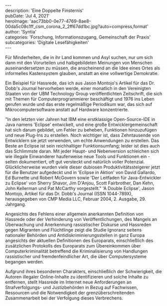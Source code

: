 \---  
description: 'Eine Doppelte Finsternis'  
pubDate: 'Jul 4, 2021'  
heroImage: 'aac73bb0-0e77-4769-8ae8-00da5c08c1ff_csm_corona_2_2ff67dd1bc.jpg?auto=compress,format'  
author: 'Syntia'  
categories: 'Forschung, Informationszugang, Gemeinschaft der Praxis'  
subcategories: 'Digitale Lesefähigkeiten'  
\---  

Für Minderheiten, die in ihr Land kommen und Asyl suchen, nur um sich dann mit den Vorurteilen und halbgebildeten Meinungen von Menschen auseinandersetzen zu müssen, die anscheinend an die Idee eines Ortes als informelles Kastensystem glauben, anstatt an eine vollwertige Demokratie.

Ein Beispiel für Hassrede, das ich aus Jason Montojo's Artikel für das Dr. Dobb's Journal hervorheben werde, einer monatlich in den Vereinigten Staaten von der UBM Technology Group veröffentlichten Zeitschrift, die sich mit Themen für Computerprogrammierer beschäftigt und 1976 ins Leben gerufen wurde und das erste regelmäßige Periodikum war, das sich auf Mikrocomputersoftware anstatt auf Hardware konzentrierte.

"In den letzten vier Jahren hat IBM eine erstklassige Open-Source-IDE in Java namens 'Eclipse' entwickelt, und eine große Entwicklergemeinschaft hat sich darum gebildet, um Fehler zu beheben, Funktionen hinzuzufügen und neue Plug-Ins zu erstellen. Noch wichtiger ist, dass Zehntausende von Entwicklern sie jetzt verwenden, um echte Anwendungen zu erstellen.
Das Beste an Eclipse ist sein reichhaltiger Funktionsumfang; leider ist dies auch das Schlimmste daran. Mit jeder Haupt- und Nebenversion schleichen sich wie illegale Einwanderer haufenweise neue Tools und Funktionen ein - selten dokumentiert, oft gut versteckt und natürlich voller Potenzial. Glücklicherweise wurden viele dieser dubiosen Produktivitätssteigerer jetzt für die Benutzer aufgedeckt und in 'Eclipse in Aktion' von David Gallardo, Ed Burnette und Robert McGovern sowie 'Der Leitfaden für Java-Entwickler zu Eclipse' von Sherry Shavor, Jim D'Anjou, Scott Fairbrother, Dan Kehn, John Kellerman und Pat McCarthy vorgestellt."
'A Double Eclipse', Jason Montojo, Artikel für das Dr. Dobb's Journal (ISSN 1044-789X), herausgegeben von CMP Media LLC, Februar 2004, 2. Ausgabe, 29. Jahrgang.

Angesichts des Fehlens einer allgemein anerkannten Definition von Hassrede oder der Verhinderung von Veröffentlichungen, des Mangels an Überwachung und Anerkennung rassistischer Diskurse und Hassreden gegen Migranten und Flüchtlinge zeigt die Studie Ignoranz seitens nationaler Behörden und Antidiskriminierungsstellen in ganz Europa angesichts der aktuellen Definitionen des Europarats, einschließlich des zusätzlichen Protokolls des Europarats zum Übereinkommen über Computerkriminalität betreffend die Kriminalisierung von Handlungen rassistischer und fremdenfeindlicher Art, die über Computersysteme begangen werden.

Aufgrund ihres besonderen Charakters, einschließlich der Schwierigkeit, die Autoren illegaler Online-Inhalte zu identifizieren und solche Inhalte zu entfernen, stellt Hassrede im Internet neue Anforderungen an Strafverfolgungs- und Justizbehörden in Bezug auf Fachwissen, Ressourcen und die Notwendigkeit der grenzüberschreitenden Zusammenarbeit bei der Verfolgung dieses Verbrechens.